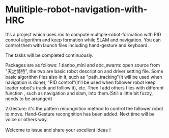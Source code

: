 # Mulitiple-robot-navigation-with-HRC
It's a project which uses ros to compute multiple-robot-formation with PID control algorithm and  keep formation while SLAM and navigation. 
You can control them with launch files including hand-gesture and keyboard.

The tasks will be completed continuously.


Packages are as follows:
1.tianbo_mini and abc_swarm: open source from "天之博特", the two are basic robot description and driver setting file.
Some basic algorithm files also in it, such as "path_tracking"(it will be used when navigation is done), "PID control"(it'll be used when follower robot keep leader robot's track and folllow it), etc.
Then I add others flies with different function , such as navigation and slam, into them.(Still a little bit fuzzy, needs to be arranged)

2.Gesture: it's the pattern recongnition method to control the follower robot to move.
Hand-Gesture recongnition has been added. Next time will be voice or others way.

Welcome to issue and share your excellent ideas！

